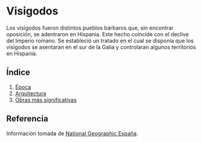 # Visigodos

Los visigodos fueron distintos pueblos bárbaros que, sin encontrar oposición, se adentraron en Hispania. Este hecho coincide con el declive del Imperio romano. Se estableció un tratado en el cual se disponía que los visigodos se asentaran en el sur de la Galia y controlaran algunos territorios en Hispania.

## Índice

1. [Época](Epoca.md)
2. [Arquitectura](Arquitectura.md)
3. [Obras más significativas](Obras.md)

## Referencia

Información tomada de [National Geographic España](https://www.nationalgeographic.com.es).

